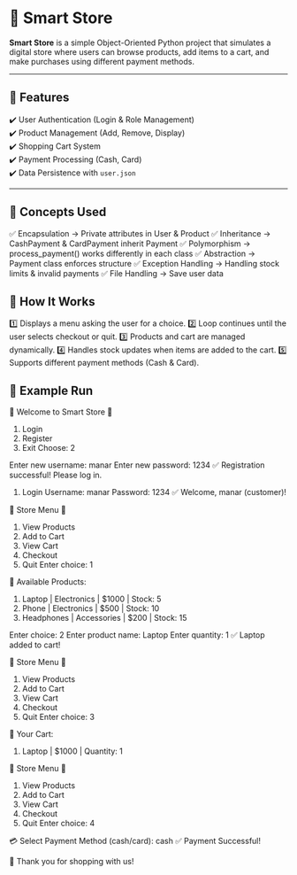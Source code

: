 # 🛒 Smart Store  

**Smart Store** is a simple Object-Oriented Python project that simulates a digital store where users can browse products, 
add items to a cart, and make purchases using different payment methods.

---

## 📌 Features  
✔️ User Authentication (Login & Role Management)  
✔️ Product Management (Add, Remove, Display)  
✔️ Shopping Cart System  
✔️ Payment Processing (Cash, Card)  
✔️ Data Persistence with `user.json`  

---
## 📌 Concepts Used
✅ Encapsulation → Private attributes in User & Product
✅ Inheritance → CashPayment & CardPayment inherit Payment
✅ Polymorphism → process_payment() works differently in each class
✅ Abstraction → Payment class enforces structure
✅ Exception Handling → Handling stock limits & invalid payments
✅ File Handling → Save user data

## 🚀 How It Works
1️⃣ Displays a menu asking the user for a choice.
2️⃣ Loop continues until the user selects checkout or quit.
3️⃣ Products and cart are managed dynamically.
4️⃣ Handles stock updates when items are added to the cart.
5️⃣ Supports different payment methods (Cash & Card).


## 🔹 Example Run

🔹 Welcome to Smart Store 🔹
1. Login
2. Register
3. Exit
Choose: 2

Enter new username: manar
Enter new password: 1234
✅ Registration successful! Please log in.

1. Login
Username: manar
Password: 1234
✅ Welcome, manar (customer)!

🔹 Store Menu 🔹
1. View Products
2. Add to Cart
3. View Cart
4. Checkout
5. Quit
Enter choice: 1

🛒 Available Products:
1. Laptop | Electronics | $1000 | Stock: 5
2. Phone | Electronics | $500 | Stock: 10
3. Headphones | Accessories | $200 | Stock: 15

Enter choice: 2
Enter product name: Laptop
Enter quantity: 1
✅ Laptop added to cart!

🔹 Store Menu 🔹
1. View Products
2. Add to Cart
3. View Cart
4. Checkout
5. Quit
Enter choice: 3

🛒 Your Cart:
1. Laptop | $1000 | Quantity: 1

🔹 Store Menu 🔹
1. View Products
2. Add to Cart
3. View Cart
4. Checkout
5. Quit
Enter choice: 4

💳 Select Payment Method (cash/card): cash
✅ Payment Successful!

🛒 Thank you for shopping with us!




